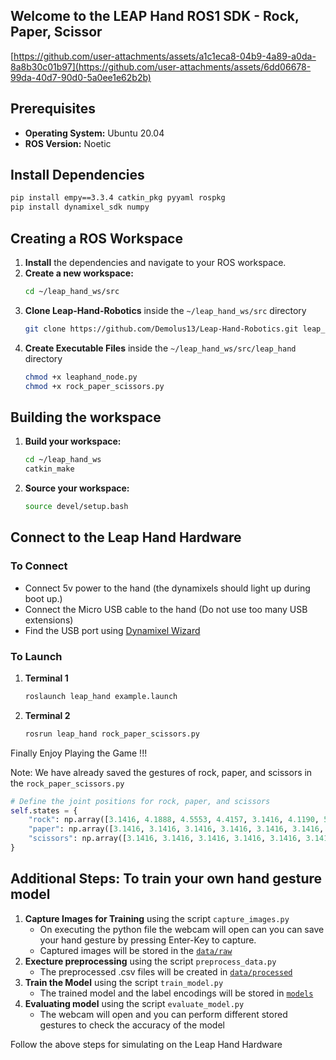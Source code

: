 ## Welcome to the LEAP Hand ROS1 SDK - Rock, Paper, Scissor
[https://github.com/user-attachments/assets/a1c1eca8-04b9-4a89-a0da-8a8b30c01b97](https://github.com/user-attachments/assets/6dd06678-99da-40d7-90d0-5a0ee1e62b2b)
## Prerequisites
- **Operating System:** Ubuntu 20.04
- **ROS Version:** Noetic

## Install Dependencies
```bash
pip install empy==3.3.4 catkin_pkg pyyaml rospkg
pip install dynamixel_sdk numpy
```

## Creating a ROS Workspace
1. **Install** the dependencies and navigate to your ROS workspace.
2. **Create a new workspace:**
    ```bash
    cd ~/leap_hand_ws/src
    ```
3. **Clone Leap-Hand-Robotics** inside the `~/leap_hand_ws/src` directory
    ```bash
    git clone https://github.com/Demolus13/Leap-Hand-Robotics.git leap_hand --recursive
    ```
4. **Create Executable Files** inside the `~/leap_hand_ws/src/leap_hand` directory
    ```bash
    chmod +x leaphand_node.py
    chmod +x rock_paper_scissors.py
    ```

## Building the workspace
1. **Build your workspace:**
    ```bash
    cd ~/leap_hand_ws
    catkin_make
    ```
2. **Source your workspace:**
    ```bash
    source devel/setup.bash
    ```

## Connect to the Leap Hand Hardware
### To Connect
- Connect 5v power to the hand (the dynamixels should light up during boot up.)
- Connect the Micro USB cable to the hand (Do not use too many USB extensions)
- Find the USB port using [Dynamixel Wizard](https://emanual.robotis.com/docs/en/software/dynamixel/dynamixel_wizard2/)

### To Launch
1. **Terminal 1**
    ```bash
    roslaunch leap_hand example.launch
    ```
2. **Terminal 2**
    ```bash
    rosrun leap_hand rock_paper_scissors.py
    ```
Finally Enjoy Playing the Game !!!

Note: We have already saved the gestures of rock, paper, and scissors in the `rock_paper_scissors.py`
```python
# Define the joint positions for rock, paper, and scissors
self.states = {
    "rock": np.array([3.1416, 4.1888, 4.5553, 4.4157, 3.1416, 4.1190, 5.1487, 4.2412, 3.1416, 4.2237, 4.7124, 4.4506, 2.6005, 1.5184, 4.6775, 4.4157]),
    "paper": np.array([3.1416, 3.1416, 3.1416, 3.1416, 3.1416, 3.1416, 3.1416, 3.1416, 3.1416, 3.1416, 3.1416, 3.1416, 3.1416, 3.1416, 3.1416, 3.1416]),
    "scissors": np.array([3.1416, 3.1416, 3.1416, 3.1416, 3.1416, 3.1416, 3.1416, 3.1416, 3.1416, 4.2237, 4.7124, 4.4506, 2.6005, 1.5184, 4.6775, 4.4157])
}
```

## Additional Steps: To train your own hand gesture model
1. **Capture Images for Training** using the script `capture_images.py`
    - On executing the python file the webcam will open can you can save your hand gesture by pressing Enter-Key to capture.
    - Captured images will be stored in the [`data/raw`](./hand_gesture/data/raw/)
2. **Execture preprocessing** using the script `preprocess_data.py`
    - The preprocessed .csv files will be created in [`data/processed`](./hand_gesture/data/processed/)
3. **Train the Model** using the script `train_model.py`
    - The trained model and the label encodings will be stored in [`models`](./hand_gesture/models/)
4. **Evaluating model** using the script `evaluate_model.py`
    - The webcam will open and you can perform different stored gestures to check the accuracy of the model

Follow the above steps for simulating on the Leap Hand Hardware


